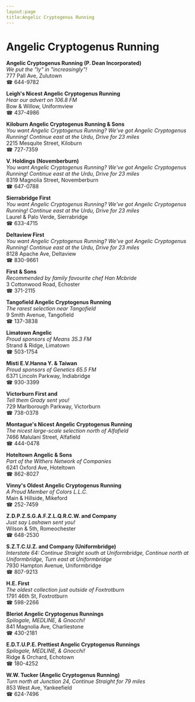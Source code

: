 ```yaml
---
layout:page
title:Angelic Cryptogenus Running
---
```

# Angelic Cryptogenus Running

**Angelic Cryptogenus Running (P. Dean Incorporated)**  
_We put the "ly" in "increasingly"!_  
777 Pall Ave, Zulutown  
☎ 644-9782



**Leigh's Nicest Angelic Cryptogenus Running**  
_Hear our advert on 106.8 FM_  
Bow & Willow, Uniformview  
☎ 437-4986



**Kiloburn Angelic Cryptogenus Running & Sons**  
_You want Angelic Cryptogenus Running? We've got Angelic Cryptogenus Running! 
Continue east at the Urdu, Drive for 23 miles_  
2215 Mesquite Street, Kiloburn  
☎ 727-7359



**V. Holdings (Novemberburn)**  
_You want Angelic Cryptogenus Running? We've got Angelic Cryptogenus Running! 
Continue east at the Urdu, Drive for 23 miles_  
8319 Magnolia Street, Novemberburn  
☎ 647-0788



**Sierrabridge First**  
_You want Angelic Cryptogenus Running? We've got Angelic Cryptogenus Running! 
Continue east at the Urdu, Drive for 23 miles_  
Laurel & Palo Verde, Sierrabridge  
☎ 633-4715



**Deltaview First**  
_You want Angelic Cryptogenus Running? We've got Angelic Cryptogenus Running! 
Continue east at the Urdu, Drive for 23 miles_  
8128 Apache Ave, Deltaview  
☎ 830-9661



**First & Sons**  
_Recommended by family favourite chef Han Mcbride_  
3 Cottonwood Road, Echoster  
☎ 371-2115



**Tangofield Angelic Cryptogenus Running**  
_The rarest selection near Tangofield_  
9 Smith Avenue, Tangofield  
☎ 137-3838



**Limatown Angelic**  
_Proud sponsors of Means 35.3 FM_  
Strand & Ridge, Limatown  
☎ 503-1754



**Misti E.V.Hanna Y. & Taiwan**  
_Proud sponsors of Genetics 65.5 FM_  
6371 Lincoln Parkway, Indiabridge  
☎ 930-3399



**Victorburn First and**  
_Tell them Grady sent you!_  
729 Marlborough Parkway, Victorburn  
☎ 738-0378



**Montague's Nicest Angelic Cryptogenus Running**  
_The nicest large-scale selection north of Alfafield_  
7466 Malulani Street, Alfafield  
☎ 444-0478



**Hoteltown Angelic & Sons**  
_Part of the Withers Network of Companies_  
6241 Oxford Ave, Hoteltown  
☎ 862-8027



**Vinny's Oldest Angelic Cryptogenus Running**  
_A Proud Member of Colors L.L.C._  
Main & Hillside, Mikeford  
☎ 252-7459



**Z.D.P.Z.S.G.A.F.Z.L.Q.R.C.W. and Company**  
_Just say Lashawn sent you!_  
Wilson & 5th, Romeochester  
☎ 648-2530



**S.Z.T.C.U.Z. and Company (Uniformbridge)**  
_Interstate 64: Continue Straight south at Uniformbridge, Continue north at Uniformbridge, Turn east at Uniformbridge_  
7930 Hampton Avenue, Uniformbridge  
☎ 807-9213



**H.E. First**  
_The oldest collection just outside of Foxtrotburn_  
1791 46th St, Foxtrotburn  
☎ 598-2266



**Bleriot Angelic Cryptogenus Runnings**  
_Spilogale, MEDLINE, & Gnocchi!_  
841 Magnolia Ave, Charliestone  
☎ 430-2181



**E.D.T.U.P.E. Prettiest Angelic Cryptogenus Runnings**  
_Spilogale, MEDLINE, & Gnocchi!_  
Ridge & Orchard, Echotown  
☎ 180-4252



**W.W. Tucker (Angelic Cryptogenus Running)**  
_Turn north at Junction 24, Continue Straight for 79 miles_  
853 West Ave, Yankeefield  
☎ 624-7496



